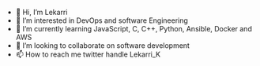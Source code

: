 - 👋 Hi, I’m Lekarri 
- 👀 I’m interested in DevOps and software Engineering 
- 🌱 I’m currently learning JavaScript, C, C++, Python, Ansible, Docker and AWS
- 💞️ I’m looking to collaborate on software development
- 📫 How to reach me twitter handle Lekarri_K

<!---
BLDhound/BLDhound is a ✨ special ✨ repository because its `README.md` (this file) appears on your GitHub profile.
You can click the Preview link to take a look at your changes.
--->
